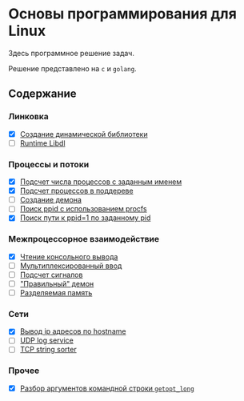 # Основы программирования для Linux

Здесь программное решение задач.

Решение представлено на `c` и `golang`.


## Содержание

### Линковка
- [x] [Создание динамической библиотеки](dynamic_lib)
- [ ] [Runtime Libdl](runtime_libdl)

### Процессы и потоки
- [x] [Подсчет числа процессов с заданным именем](count_by_pname)
- [x] [Подсчет процессов в поддереве](count_cpid)
- [ ] [Создание демона](daemon)
- [ ] [Поиск ppid c использованием procfs](ppid_via_procfs)
- [x] [Поиск пути к ppid=1 по заданному pid](ppid_of_ppid)

### Межпроцессорное взаимодействие
- [x] [Чтение консольного вывода](read_pipe)
- [ ] [Мультиплексированный ввод]()
- [ ] [Подсчет сигналов]()
- [ ] ["Правильный" демон]()
- [ ] [Разделяемая память]()

### Сети
- [x] [Вывод ip адресов по hostname](get_ips)
- [ ] [UDP log service]()
- [ ] [TCP string sorter]()

### Прочее
- [x] [Разбор аргументов командной строки `getopt_long`](getopt)

